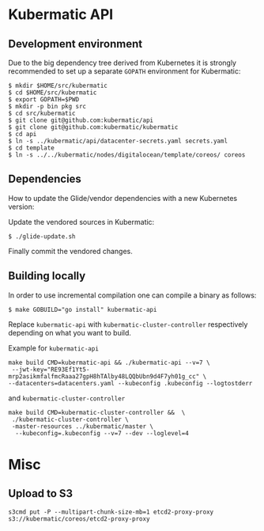 # Kubermatic API

## Development environment

Due to the big dependency tree derived from Kubernetes it is strongly recommended to set up a separate `GOPATH` environment for Kubermatic:

```
$ mkdir $HOME/src/kubermatic
$ cd $HOME/src/kubermatic
$ export GOPATH=$PWD
$ mkdir -p bin pkg src
$ cd src/kubermatic
$ git clone git@github.com:kubermatic/api
$ git clone git@github.com:kubermatic/kubermatic
$ cd api
$ ln -s ../kubermatic/api/datacenter-secrets.yaml secrets.yaml
$ cd template
$ ln -s ../../kubermatic/nodes/digitalocean/template/coreos/ coreos
```

## Dependencies

How to update the Glide/vendor dependencies with a new Kubernetes version:

Update the vendored sources in Kubermatic:
```
$ ./glide-update.sh
```

Finally commit the vendored changes.

## Building locally

In order to use incremental compilation one can compile a binary as follows:
```
$ make GOBUILD="go install" kubermatic-api
```
Replace `kubermatic-api` with `kubermatic-cluster-controller` respectively depending on what you want to build.

Example for `kubermatic-api`

```
make build CMD=kubermatic-api && ./kubermatic-api --v=7 \
 --jwt-key="RE93Ef1Yt5-mrp2asikmfalfmcRaaa27gpH8hTAlby48LQQbUbn9d4F7yh01g_cc" \
--datacenters=datacenters.yaml --kubeconfig .kubeconfig --logtostderr
```

and `kubermatic-cluster-controller`

```
make build CMD=kubermatic-cluster-controller &&  \
 ./kubermatic-cluster-controller \
 -master-resources ../kubermatic/master \
  --kubeconfig=.kubeconfig --v=7 --dev --loglevel=4
```


# Misc

## Upload to S3

```
s3cmd put -P --multipart-chunk-size-mb=1 etcd2-proxy-proxy s3://kubermatic/coreos/etcd2-proxy-proxy
```
